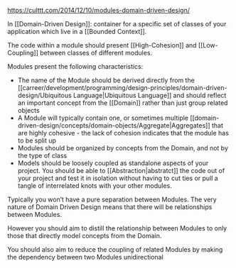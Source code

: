 https://culttt.com/2014/12/10/modules-domain-driven-design/

In [[Domain-Driven Design]]: container for a specific set of classes of your application which live in a [[Bounded Context]].

The code within a module should present [[High-Cohesion]] and [[Low-Coupling]] between classes of different modules.

Modules present the following characteristics:

- The name of the Module should be derived directly from the [[carreer/development/programming/design-principles/domain-driven-design/Ubiquitous Language|Ubiquitous Language]] and should reflect an important concept from the [[Domain]] rather than just group related objects
- A Module will typically contain one, or sometimes multiple [[domain-driven-design/concepts/domain-objects/Aggregate|Aggregates]] that are highly cohesive - the lack of cohesion indicates that the module has to be split up
- Modules should be organized by concepts from the Domain, and not by the type of class
- Models should be loosely coupled as standalone aspects of your project. You should be able to [[Abstraction|abstratct]] the code out of your project and test it in isolation without having to cut ties or pull a tangle of interrelated knots with your other modules.

Typically you won’t have a pure separation between Modules. The very nature of Domain Driven Design means that there will be relationships between Modules.

However you should aim to distill the relationship between Modules to only those that directly model concepts from the Domain.

You should also aim to reduce the coupling of related Modules by making the dependency between two Modules unidirectional
